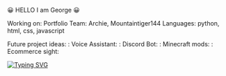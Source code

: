 😀 HELLO I am George 😀

Working on: Portfolio
Team: Archie, Mountaintiger144
Languages: python, html, css, javascript

Future project ideas:
    : Voice Assistant:
    : Discord Bot:
    : Minecraft mods:
    : Ecommerce sight:

[![Typing SVG](https://readme-typing-svg.herokuapp.com?color=%2336BCF7&lines=I+am+a+full+stack+developer;CSS%3A+True;%3Chtml+class%3D%22True%22%3E;const+javascript+%3D+True;python+%3D+True)](https://git.io/typing-svg)
